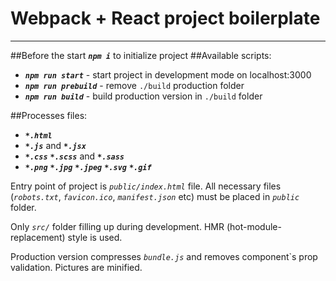 # Webpack + React project boilerplate
----

##Before the start
___`npm i`___ to initialize project
##Available scripts:
- ___`npm run start`___ - start project in development mode on localhost:3000
- ___`npm run prebuild`___ - remove `./build` production folder
- ___`npm run build`___ - build production version in `./build` folder


##Processes files:
- ___`*.html`___
- ___`*.js`___ and ___`*.jsx`___
- ___`*.css`___ ___`*.scss`___ and ___`*.sass`___
- ___`*.png`___ ___`*.jpg`___ ___`*.jpeg`___ ___`*.svg`___ ___`*.gif`___

Entry point of project is _`public/index.html`_ file. All necessary files (_`robots.txt`_, _`favicon.ico`_, _`manifest.json`_ etc) must be placed in _`public`_ folder.

Only _`src/`_ folder filling up during development. HMR (hot-module-replacement) style is used.

Production version compresses _`bundle.js`_ and removes component`s prop validation. Pictures are minified.